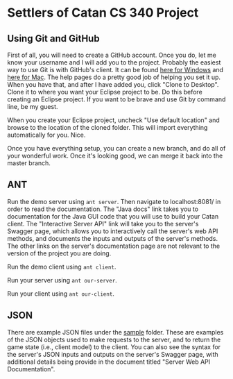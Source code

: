 # Settlers of Catan CS 340 Project
## Using Git and GitHub

First of all, you will need to create a GitHub account. Once you do, let me know your username and I will add you to the project. Probably the easiest way to use Git is with GitHub's client. It can be found [here for Windows](https://windows.github.com "GitHub Client for Windows") and [here for Mac](https://mac.github.com "GitHub Client for Mac"). The help pages do a pretty good job of helping you set it up. When you have that, and after I have added you, click "Clone to Desktop". Clone it to where you want your Eclipse project to be. Do this before creating an Eclipse project. If you want to be brave and use Git by command line, be my guest.

When you create your Eclipse project, uncheck "Use default location" and browse to the location of the cloned folder. This will import everything automatically for you. Nice.

Once you have everything setup, you can create a new branch, and do all of your wonderful work. Once it's looking good, we can merge it back into the master branch.

## ANT

Run the demo server using `ant server`.  Then navigate to localhost:8081/ in 
order to read the documentation.  The "Java docs" link takes you to documentation
for the Java GUI code that you will use to build your Catan client.  The
"Interactive Server API" link will take you to the server's Swagger page, which
allows you to interactively call the server's web API methods, and documents
the inputs and outputs of the server's methods.  The other links on the server's
documentation page are not relevant to the version of the project you are doing.

Run the demo client using `ant client`.

Run your server using `ant our-server`.

Run your client using `ant our-client`.

## JSON
There are example JSON files under the [sample](/sample/) folder.  These are examples 
of the JSON objects used to make requests to the server, and to return the 
game state (i.e., client model) to the client.  You can also see the syntax
for the server's JSON inputs and outputs on the server's Swagger page,
with additional details being provide in the document titled "Server Web API 
Documentation".


